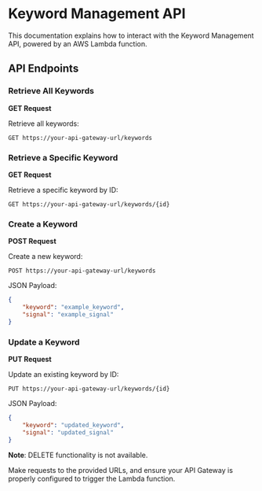 # Keyword Management API

This documentation explains how to interact with the Keyword Management API, powered by an AWS Lambda function.

## API Endpoints

### Retrieve All Keywords

**GET Request**

Retrieve all keywords:

```
GET https://your-api-gateway-url/keywords
```

### Retrieve a Specific Keyword

**GET Request**

Retrieve a specific keyword by ID:

```
GET https://your-api-gateway-url/keywords/{id}
```

### Create a Keyword

**POST Request**

Create a new keyword:

```
POST https://your-api-gateway-url/keywords
```

JSON Payload:

```json
{
    "keyword": "example_keyword",
    "signal": "example_signal"
}
```

### Update a Keyword

**PUT Request**

Update an existing keyword by ID:

```
PUT https://your-api-gateway-url/keywords/{id}
```

JSON Payload:

```json
{
    "keyword": "updated_keyword",
    "signal": "updated_signal"
}
```

**Note**: DELETE functionality is not available.

Make requests to the provided URLs, and ensure your API Gateway is properly configured to trigger the Lambda function.
